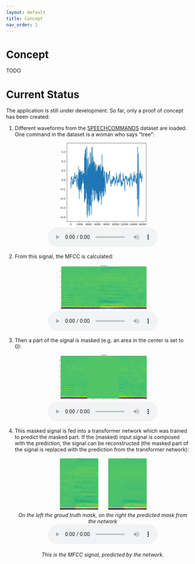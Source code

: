 ```yaml
---
layout: default
title: Concept
nav_order: 1
---
```


# Concept

TODO

# Current Status

The application is still under development. So far, only a proof of concept has been created:

1. Different waveforms from
   the [SPEECHCOMMANDS](https://pytorch.org/audio/stable/_modules/torchaudio/datasets/speechcommands.html) dataset are
   loaded. One command in the dataset is a woman who says "tree":
   <p align="center">
      <img src="assets/concept/waveform.png" alt="Waveform of the signal" width="50%" />
      <br>
      <audio controls>
         <source src="assets/concept/waveform.wav" type="audio/wav">
      </audio>
   </p>


2. From this signal, the MFCC is calculated:
   <p align="center">
      <img src="assets/concept/mfcc.png" alt="MFCC of the Waveform" width="50%" />
      <br>
      <audio controls>
         <source src="assets/concept/MFCC.wav" type="audio/wav">
      </audio>
   </p>


2. Then a part of the signal is masked (e.g. an area in the center is set to 0):
   <p align="center">
      <img src="assets/concept/mfcc_masked.png" alt="MFCC of the Waveform" width="50%" />
      <br>
      <audio controls>
         <source src="assets/concept/MFCC_masked.wav" type="audio/wav">
      </audio>
   </p>

3. This masked signal is fed into a transformer network which was trained to predict the masked part. If the (masked)
   input signal is composed with the prediction, the signal can be reconstructed (the masked part of the signal is
   replaced with the prediction from the transformer network):
   <p align="center">
      <img src="assets/concept/mfcc_reconstructed.png" alt="MFCC of the Waveform" width="50%" />
      <br>
      <i>On the left the groud truth mask, on the right the predicted mask from the network</i>
      <br>
      <audio controls>
         <source src="assets/concept/MFCC_reconstructed.wav" type="audio/wav">
      </audio>
      <br>
      <br>
      <i>This is the MFCC signal, predicted by the network.</i>
   </p>
   


